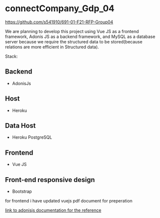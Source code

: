 # connectCompany_Gdp_04

<https://github.com/s541910/691-01-F21-RFP-Group04>

We are planning to develop this project using Vue JS as a frontend framework, Adonis JS as a backend framework, and MySQL as a database server because we require the structured data to be stored(because relations are more efficient in Structured data).

 Stack:
## Backend
- AdonisJs

## Host
- Heroku

## Data Host
- Heroku PostgreSQL


## Frontend
- Vue JS

## Front-end responsive design
- Bootstrap



for frontend i have updated vuejs pdf document for preperation

[link to adonisjs documentation for the reference ](https://docs.adonisjs.com/guides/introduction)
